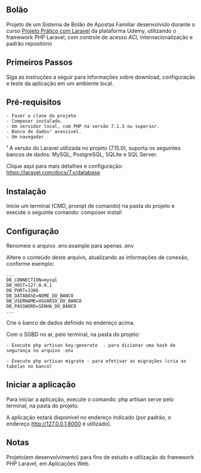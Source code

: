 

## Bolão

Projeto de um Sistema de Bolão de Apostas Familiar desenvolvido durante o curso
<a href="https://www.udemy.com/course/projeto-pratico-com-laravel/">Projeto Prático com Laravel</a> da plataforma Udemy,
utilizando o framework PHP Laravel, com controle de acesso ACl, internacionalização e padrão repositório

## Primeiros Passos

Siga as instruções a seguir para informações sobre download, configuração e teste da aplicação em um ambiente local.

## Pré-requisitos

    - Fazer o clone do projeto
    - Composer instalado.
    - Um servidor local, com PHP na versão 7.1.3 ou superior.
    - Banco de dados¹ acessível.
    - Um navegador 

¹ A versão do Laravel utilizada no projeto (7.15.0), suporta os seguintes bancos de dados: MySQL, PostgreSQL, SQLite e SQL Server.

Clique aqui para mais detalhes e configuração: https://laravel.com/docs/7.x/database


## Instalação

Inicie um terminal (CMD, prompt de comando) na pasta do projeto e execute o seguinte comando: composer install


## Configuração

Renomeie o arquivo .env.example para apenas .env

Altere o conteúdo deste arquivo, atualizando as informações de conexão, conforme exemplo:

    ...
    DB_CONNECTION=mysql
    DB_HOST=127.0.0.1
    DB_PORT=3306
    DB_DATABASE=NOME_DO_BANCO
    DB_USERNAME=USUARIO_DO_BANCO
    DB_PASSWORD=SENHA_DO_BANCO
    ...

Crie o banco de dados definido no endereço acima.

Com o SGBD no ar, pelo terminal, na pasta do projeto:

    - Execute php artisan key:generate  - para dicionar uma hash de segurança no arquivo .env

    - Execute php artisan migrate - para efetivar as migrações (cria as tabelas no banco)
    
## Iniciar a aplicação

Para iniciar a aplicação, execute o comando: php artisan serve pelo terminal, na pasta do projeto.

A aplicação estará disponível no endereço indicado (por padrão, o endereço http://127.0.0.1:8000 é utilizado).

## Notas

Projeto(em desenvolvimento) para fins de estudo e utilização do framework PHP Laravel, em Aplicações Web.
